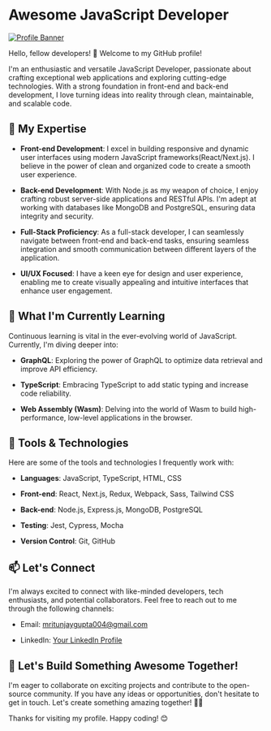 # Awesome JavaScript Developer

[![Profile Banner](https://your-image-url-here.com)](https://github.com/Mritunjay004)

Hello, fellow developers! 👋 Welcome to my GitHub profile!

I'm an enthusiastic and versatile JavaScript Developer, passionate about crafting exceptional web applications and exploring cutting-edge technologies. With a strong foundation in front-end and back-end development, I love turning ideas into reality through clean, maintainable, and scalable code.

## 🚀 My Expertise

- **Front-end Development**: I excel in building responsive and dynamic user interfaces using modern JavaScript frameworks(React/Next.js). I believe in the power of clean and organized code to create a smooth user experience.

- **Back-end Development**: With Node.js as my weapon of choice, I enjoy crafting robust server-side applications and RESTful APIs. I'm adept at working with databases like MongoDB and PostgreSQL, ensuring data integrity and security.

- **Full-Stack Proficiency**: As a full-stack developer, I can seamlessly navigate between front-end and back-end tasks, ensuring seamless integration and smooth communication between different layers of the application.

- **UI/UX Focused**: I have a keen eye for design and user experience, enabling me to create visually appealing and intuitive interfaces that enhance user engagement.

## 🌱 What I'm Currently Learning

Continuous learning is vital in the ever-evolving world of JavaScript. Currently, I'm diving deeper into:

- **GraphQL**: Exploring the power of GraphQL to optimize data retrieval and improve API efficiency.

- **TypeScript**: Embracing TypeScript to add static typing and increase code reliability.

- **Web Assembly (Wasm)**: Delving into the world of Wasm to build high-performance, low-level applications in the browser.

## 🔧 Tools & Technologies

Here are some of the tools and technologies I frequently work with:

- **Languages**: JavaScript, TypeScript, HTML, CSS

- **Front-end**: React, Next.js, Redux, Webpack, Sass, Tailwind CSS

- **Back-end**: Node.js, Express.js, MongoDB, PostgreSQL

- **Testing**: Jest, Cypress, Mocha

- **Version Control**: Git, GitHub

## 📫 Let's Connect

I'm always excited to connect with like-minded developers, tech enthusiasts, and potential collaborators. Feel free to reach out to me through the following channels:

- Email: mritunjaygupta004@gmail.com

- LinkedIn: [Your LinkedIn Profile]([https://www.linkedin.com/in/your-username](https://linkedin.com/in/mritunjay-gupta))

## 🎉 Let's Build Something Awesome Together!

I'm eager to collaborate on exciting projects and contribute to the open-source community. If you have any ideas or opportunities, don't hesitate to get in touch. Let's create something amazing together! 👨‍💻

Thanks for visiting my profile. Happy coding! 😊
